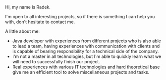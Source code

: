 
Hi, my name is Radek.

I'm open to all interesting projects, so if there is something I can help you with, don't hesitate to contact me.

A little about me:
- Java developer with experiences from different projects who is also able to lead a team, having experiences with communication with clients and is capable of bearing responsibility for a technical side of the company.
- I'm not a master in all technologies, but I'm able to quickly learn what we will need to successfully finish our project.
- Real experiences with various IT technologies and hard theoretical base give me an efficient tool to solve miscellaneous projects and tasks.
